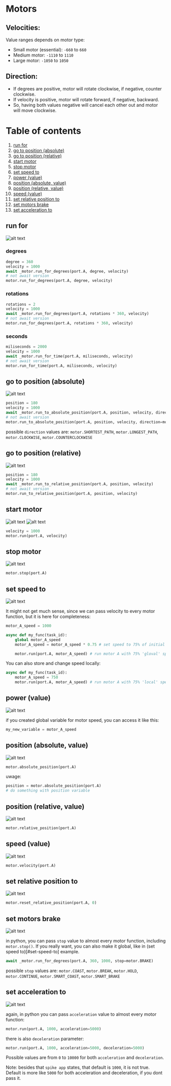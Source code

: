 # Motors

## Velocities:

Value ranges depends on motor type:

- Small motor (essential): `-660` to `660`
- Medium motor: `-1110` to `1110`
- Large motor: `-1050` to `1050`

## Direction:

- If degrees are positive, motor will rotate clockwise, if negative, counter clockwise.
- If velocity is positive, motor will rotate forward, if negative, backward.
- So, having both values negative will cancel each other out and motor will move clockwise.

# Table of contents

1. [run for](#run-for)
2. [go to position (absolute)](#go-to-position-absolute)
3. [go to position (relative)](#go-to-position-relative)
4. [start motor](#start-motor)
5. [stop motor](#stop-motor)
6. [set speed to](#set-speed-to)
7. [power (value)](#power-value)
8. [position (absolute, value)](#position-absolute-value)
9. [position (relative, value)](#position-relative-value)
10. [speed (value)](#speed-value)
11. [set relative position to](#set-relative-position-to)
12. [set motors brake](#set-motors-brake)
13. [set acceleration to](#set-acceleration-to)

## run for

![alt text](/images/blocks/Motors_runFor.png)

### degrees

```python
degree = 360
velocity = 1000
await _motor.run_for_degrees(port.A, degree, velocity)
# not await version
motor.run_for_degrees(port.A, degree, velocity)
```

### rotations

```python
rotations = 2
velocity = 1000
await _motor.run_for_degrees(port.A, rotations * 360, velocity)
# not await version
motor.run_for_degrees(port.A, rotations * 360, velocity)
```

### seconds

```python
miliseconds = 2000
velocity = 1000
await _motor.run_for_time(port.A, miliseconds, velocity)
# not await version
motor.run_for_time(port.A, miliseconds, velocity)
```

## go to position (absolute)

![alt text](/images/blocks/Motors_goToPositionAbsolute.png)

```python
position = 180
velocity = 1000
await _motor.run_to_absolute_position(port.A, position, velocity, direction=motor.SHORTEST_PATH)
# not await version
motor.run_to_absolute_position(port.A, position, velocity, direction=motor.SHORTEST_PATH)
```

possible `direction` values are: `motor.SHORTEST_PATH`, `motor.LONGEST_PATH`, `motor.CLOCKWISE`, `motor.COUNTERCLOCKWISE`

## go to position (relative)

![alt text](/images/blocks/Motors_goToPositionRelative.png)

```python
position = 180
velocity = 1000
await _motor.run_to_relative_position(port.A, position, velocity)
# not await version
motor.run_to_relative_position(port.A, position, velocity)
```

## start motor

![alt text](/images/blocks/Motors_startMotor.png)
![alt text](/images/blocks/Motors_startMotor2.png)

```python
velocity = 1000
motor.run(port.A, velocity)
```

## stop motor

![alt text](/images/blocks/Motors_stopMotor.png)

```python
motor.stop(port.A)
```

## set speed to

![alt text](/images/blocks/Motors_setSpeedTo.png)

It might not get much sense, since we can pass velocity to every motor function, but it is here for completeness:

```python
motor_A_speed = 1000

async def my_func(task_id):
    global motor_A_speed
    motor_A_speed = motor_A_speed * 0.75 # set speed to 75% of initial value

    motor.run(port.A, motor_A_speed) # run motor A with 75% 'gloval' speed
```

You can also store and change speed locally:

```python
async def my_func(task_id):
    motor_A_speed = 750
    motor.run(port.A, motor_A_speed) # run motor A with 75% 'local' speed
```

## power (value)

![alt text](/images/blocks/Motors_powerValue.png)

if you created global variable for motor speed, you can access it like this:

```python
my_new_variable = motor_A_speed
```

## position (absolute, value)

![alt text](/images/blocks/Motors_positionAbsoluteValue.png)

```python
motor.absolute_position(port.A)
```

uwage:

```python
position = motor.absolute_position(port.A)
# do something with position variable
```

## position (relative, value)

![alt text](/images/blocks/Motors_positionRelativeValue.png)

```python
motor.relative_position(port.A)
```

## speed (value)

![alt text](/images/blocks/Motors_speedValue.png)

```python
motor.velocity(port.A)
```

## set relative position to

![alt text](/images/blocks/Motors_setRelativePositionTo.png)

```python
motor.reset_relative_position(port.A, 0)
```

## set motors brake

![alt text](/images/blocks/Motors_setMotorsBrake.png)

in python, you can pass `stop` value to almost every motor function, including `motor.stop()`. If you really want, you can also make it global, like in (set speed to)[#set-speed-to] example.

```python
await _motor.run_for_degrees(port.A, 360, 1000, stop=motor.BRAKE)
```

possible `stop` values are: `motor.COAST`, `motor.BREAK`, `motor.HOLD`, `motor.CONTINUE`, `motor.SMART_COAST`, `motor.SMART_BRAKE`

## set acceleration to

![alt text](/images/blocks/Motors_setAccelerationTo.png)

again, in python you can pass `acceleration` value to almost every motor function:

```python
motor.run(port.A, 1000, acceleration=5000)
```

there is also `deceleration` parameter:

```python
motor.run(port.A, 1000, acceleration=5000, deceleration=5000)
```

Possible values are from `0` to `10000` for both `acceleration` and `deceleration`.

Note: besides that `spike app` states, that default is `1000`, it is not true. Default is more like `5000` for both acceleration and deceleration, if you dont pass it.

